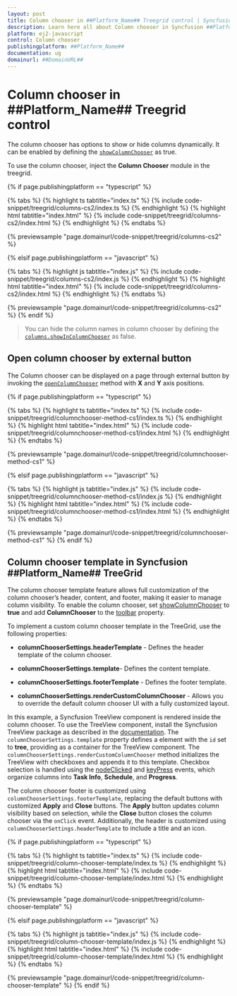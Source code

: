```yaml
---
layout: post
title: Column chooser in ##Platform_Name## Treegrid control | Syncfusion
description: Learn here all about Column chooser in Syncfusion ##Platform_Name## Treegrid control of Syncfusion Essential JS 2 and more.
platform: ej2-javascript
control: Column chooser 
publishingplatform: ##Platform_Name##
documentation: ug
domainurl: ##DomainURL##
---
```


# Column chooser in ##Platform_Name## Treegrid control

The column chooser has options to show or hide columns dynamically. It can be enabled by defining the [`showColumnChooser`](../../api/treegrid/#showcolumnchooser) as true.

To use the column chooser, inject the **Column Chooser** module in the treegrid.

{% if page.publishingplatform == "typescript" %}

 {% tabs %}
{% highlight ts tabtitle="index.ts" %}
{% include code-snippet/treegrid/columns-cs2/index.ts %}
{% endhighlight %}
{% highlight html tabtitle="index.html" %}
{% include code-snippet/treegrid/columns-cs2/index.html %}
{% endhighlight %}
{% endtabs %}
        
{% previewsample "page.domainurl/code-snippet/treegrid/columns-cs2" %}

{% elsif page.publishingplatform == "javascript" %}

{% tabs %}
{% highlight js tabtitle="index.js" %}
{% include code-snippet/treegrid/columns-cs2/index.js %}
{% endhighlight %}
{% highlight html tabtitle="index.html" %}
{% include code-snippet/treegrid/columns-cs2/index.html %}
{% endhighlight %}
{% endtabs %}

{% previewsample "page.domainurl/code-snippet/treegrid/columns-cs2" %}
{% endif %}

> You can hide the column names in column chooser by defining the [`columns.showInColumnChooser`](../../api/treegrid/column/#showincolumnchooser) as false.

## Open column chooser by external button

The Column chooser can be displayed on a page through external button by invoking
the [`openColumnChooser`](../../api/treegrid/#opencolumnchooser) method with **X** and **Y** axis positions.

{% if page.publishingplatform == "typescript" %}

 {% tabs %}
{% highlight ts tabtitle="index.ts" %}
{% include code-snippet/treegrid/columnchooser-method-cs1/index.ts %}
{% endhighlight %}
{% highlight html tabtitle="index.html" %}
{% include code-snippet/treegrid/columnchooser-method-cs1/index.html %}
{% endhighlight %}
{% endtabs %}
        
{% previewsample "page.domainurl/code-snippet/treegrid/columnchooser-method-cs1" %}

{% elsif page.publishingplatform == "javascript" %}

{% tabs %}
{% highlight js tabtitle="index.js" %}
{% include code-snippet/treegrid/columnchooser-method-cs1/index.js %}
{% endhighlight %}
{% highlight html tabtitle="index.html" %}
{% include code-snippet/treegrid/columnchooser-method-cs1/index.html %}
{% endhighlight %}
{% endtabs %}

{% previewsample "page.domainurl/code-snippet/treegrid/columnchooser-method-cs1" %}
{% endif %}

## Column chooser template in Syncfusion ##Platform_Name## TreeGrid

The column chooser template feature allows full customization of the column chooser’s header, content, and footer, making it easier to manage column visibility. To enable the column chooser, set [showColumnChooser](../../api/treegrid/#showcolumnmenu) to **true** and add **ColumnChooser** to the [toolbar](../../api/treegrid/#toolbar) property.

To implement a custom column chooser template in the TreeGrid, use the following properties:

* **columnChooserSettings.headerTemplate** - Defines the header template of the column chooser.

* **columnChooserSettings.template**- Defines the content template.

* **columnChooserSettings.footerTemplate** - Defines the footer template.

* **columnChooserSettings.renderCustomColumnChooser** -  Allows you to override the default column chooser UI with a fully customized layout.

In this example, a Syncfusion TreeView component is rendered inside the column chooser. To use the TreeView component, install the Syncfusion TreeView package as described in the [documentation](../../treeview/getting-started). The `columnChooserSettings.template` property defines a element with the `id` set to **tree**, providing as a container for the TreeView component. The `columnChooserSettings.renderCustomColumnChooser` method initializes the TreeView with checkboxes and appends it to this template. Checkbox selection is handled using the [nodeClicked](../../api/treeview/#nodeclicked) and [keyPress](../../api/treeview/#keypress) events, which organize columns into **Task Info**, **Schedule**, and **Progress**.

The column chooser footer is customized using `columnChooserSettings.footerTemplate`, replacing the default buttons with customized **Apply** and **Close** buttons. The **Apply** button updates column visibility based on selection, while the **Close** button closes the column chooser via the `onClick` event. Additionally, the header is customized using `columnChooserSettings.headerTemplate` to include a title and an icon.

{% if page.publishingplatform == "typescript" %}

 {% tabs %}
{% highlight ts tabtitle="index.ts" %}
{% include code-snippet/treegrid/column-chooser-template/index.ts %}
{% endhighlight %}
{% highlight html tabtitle="index.html" %}
{% include code-snippet/treegrid/column-chooser-template/index.html %}
{% endhighlight %}
{% endtabs %}
        
{% previewsample "page.domainurl/code-snippet/treegrid/column-chooser-template" %}

{% elsif page.publishingplatform == "javascript" %}

{% tabs %}
{% highlight js tabtitle="index.js" %}
{% include code-snippet/treegrid/column-chooser-template/index.js %}
{% endhighlight %}
{% highlight html tabtitle="index.html" %}
{% include code-snippet/treegrid/column-chooser-template/index.html %}
{% endhighlight %}
{% endtabs %}

{% previewsample "page.domainurl/code-snippet/treegrid/column-chooser-template" %}
{% endif %}